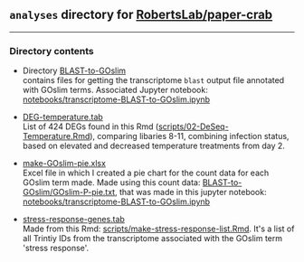## `analyses` directory for [RobertsLab/paper-crab](https://github.com/RobertsLab/paper-crab)      
---

### Directory contents

- Directory [BLAST-to-GOslim](https://github.com/RobertsLab/paper-crab/tree/master/analyses/BLAST-to-GOslim)      
contains files for getting the transcriptome `blast` output file annotated with GOslim terms. Associated Jupyter notebook: [notebooks/transcriptome-BLAST-to-GOslim.ipynb](https://github.com/RobertsLab/paper-crab/blob/master/notebooks/transcriptome-BLAST-to-GOslim.ipynb)

- [DEG-temperature.tab](https://raw.githubusercontent.com/RobertsLab/paper-crab/master/analyses/DEG-temperature.tab)     
List of 424 DEGs found in this Rmd ([scripts/02-DeSeq-Temperature.Rmd](https://github.com/RobertsLab/paper-crab/blob/master/scripts/02-DeSeq-Temperature.Rmd)), comparing libaries 8-11, combining infection status, based on elevated and decreased temperature treatments from day 2. 

- [make-GOslim-pie.xlsx](https://github.com/RobertsLab/paper-crab/blob/master/analyses/make-GOslim-pie.xlsx)      
Excel file in which I created a pie chart for the count data for each GOslim term made. Made using this count data: [BLAST-to-GOslim/GOslim-P-pie.txt](https://github.com/RobertsLab/paper-crab/blob/master/analyses/BLAST-to-GOslim/GOslim-P-pie.txt), that was made in this jupyter notebook: [notebooks/transcriptome-BLAST-to-GOslim.ipynb](https://github.com/RobertsLab/paper-crab/blob/master/notebooks/transcriptome-BLAST-to-GOslim.ipynb)

- [stress-response-genes.tab](https://raw.githubusercontent.com/RobertsLab/paper-crab/master/analyses/stress-response-genes.tab)     
Made from this Rmd: [scripts/make-stress-response-list.Rmd](https://github.com/RobertsLab/paper-crab/blob/master/scripts/make-stress-response-list.Rmd). It's a list of all Trintiy IDs from the transcriptome associated with the GOslim term 'stress response'. 
